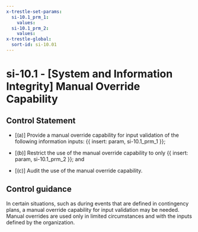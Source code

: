 ```yaml
---
x-trestle-set-params:
  si-10.1_prm_1:
    values:
  si-10.1_prm_2:
    values:
x-trestle-global:
  sort-id: si-10.01
---
```


# si-10.1 - \[System and Information Integrity\] Manual Override Capability

## Control Statement

- \[(a)\] Provide a manual override capability for input validation of the following information inputs: {{ insert: param, si-10.1_prm_1 }};

- \[(b)\] Restrict the use of the manual override capability to only {{ insert: param, si-10.1_prm_2 }}; and

- \[(c)\] Audit the use of the manual override capability.

## Control guidance

In certain situations, such as during events that are defined in contingency plans, a manual override capability for input validation may be needed. Manual overrides are used only in limited circumstances and with the inputs defined by the organization.
